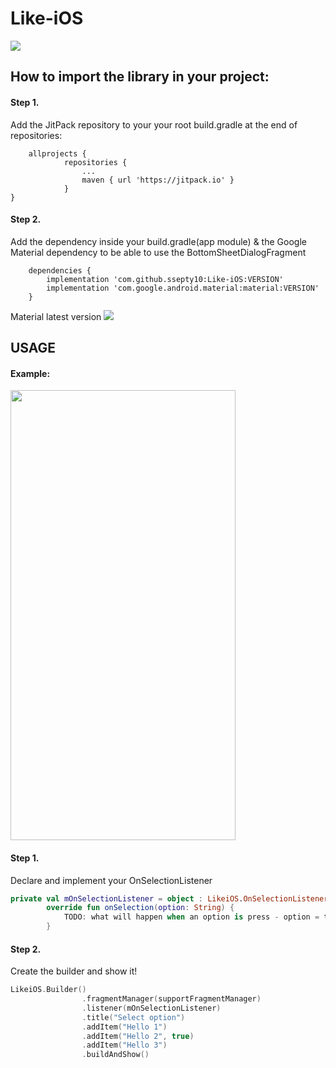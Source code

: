 # Like-iOS
[![](https://jitpack.io/v/ssepty10/Like-iOS.svg)](https://jitpack.io/#ssepty10/Like-iOS)
## How to import the library in your project:

#### Step 1. 
  Add the JitPack repository to your your root build.gradle at the end of repositories:
  
      	allprojects {
		        repositories {
			        ...
			        maven { url 'https://jitpack.io' }
		        }
	}
        
#### Step 2.
  Add the dependency inside your build.gradle(app module) & the Google Material dependency to be able to use the BottomSheetDialogFragment
  
	    dependencies {
            implementation 'com.github.ssepty10:Like-iOS:VERSION'
            implementation 'com.google.android.material:material:VERSION'
	    }
  Material latest version [![](https://jitpack.io/v/material-components/material-components-android.svg)](https://jitpack.io/#material-components/material-components-android)
## USAGE

#### Example:

<img src="https://user-images.githubusercontent.com/41394271/73343012-75596600-4288-11ea-9d98-0290007ed1a3.png" width="360" height="720">

#### Step 1. 
Declare and implement your OnSelectionListener
```kotlin
private val mOnSelectionListener = object : LikeiOS.OnSelectionListener {
        override fun onSelection(option: String) {
            TODO: what will happen when an option is press - option = text from the option pressed
        }
```

#### Step 2. 
Create the builder and show it!
```kotlin
LikeiOS.Builder()
                .fragmentManager(supportFragmentManager)
                .listener(mOnSelectionListener)
                .title("Select option")
                .addItem("Hello 1")
                .addItem("Hello 2", true)
                .addItem("Hello 3")
                .buildAndShow()
```

